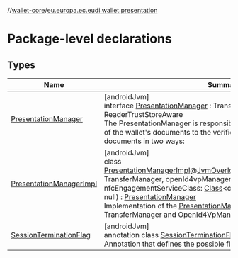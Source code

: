 //[wallet-core](../../index.md)/[eu.europa.ec.eudi.wallet.presentation](index.md)

# Package-level declarations

## Types

| Name | Summary |
|---|---|
| [PresentationManager](-presentation-manager/index.md) | [androidJvm]<br>interface [PresentationManager](-presentation-manager/index.md) : TransferEvent.Listenable, ReaderTrustStoreAware<br>The PresentationManager is responsible for managing the presentation of the wallet's documents to the verifier. The wallet can present the documents in two ways: |
| [PresentationManagerImpl](-presentation-manager-impl/index.md) | [androidJvm]<br>class [PresentationManagerImpl](-presentation-manager-impl/index.md)@[JvmOverloads](https://kotlinlang.org/api/latest/jvm/stdlib/kotlin.jvm/-jvm-overloads/index.html)constructor(transferManager: TransferManager, openId4vpManager: [OpenId4VpManager](../eu.europa.ec.eudi.wallet.transfer.openId4vp/-open-id4-vp-manager/index.md)? = null, val nfcEngagementServiceClass: [Class](https://developer.android.com/reference/kotlin/java/lang/Class.html)&lt;out NfcEngagementService&gt;? = null) : [PresentationManager](-presentation-manager/index.md)<br>Implementation of the [PresentationManager](-presentation-manager/index.md) interface based on the TransferManager and [OpenId4VpManager](../eu.europa.ec.eudi.wallet.transfer.openId4vp/-open-id4-vp-manager/index.md) implementations. |
| [SessionTerminationFlag](-session-termination-flag/index.md) | [androidJvm]<br>annotation class [SessionTerminationFlag](-session-termination-flag/index.md)<br>Annotation that defines the possible flags for session termination. |
